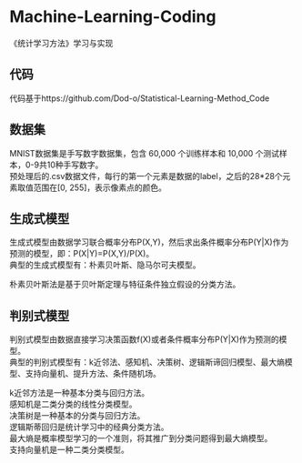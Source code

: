 # Machine-Learning-Coding
《统计学习方法》学习与实现

## 代码
代码基于https://github.com/Dod-o/Statistical-Learning-Method_Code

## 数据集
MNIST数据集是手写数字数据集，包含 60,000 个训练样本和 10,000 个测试样本，0-9共10种手写数字。  
预处理后的.csv数据文件，每行的第一个元素是数据的label，之后的28\*28个元素取值范围在\[0, 255\]，表示像素点的颜色。

## 生成式模型
生成式模型由数据学习联合概率分布P(X,Y)，然后求出条件概率分布P(Y|X)作为预测的模型，即：P(X|Y)=P(X,Y)/P(X)。  
典型的生成式模型有：朴素贝叶斯、隐马尔可夫模型。  

朴素贝叶斯法是基于贝叶斯定理与特征条件独立假设的分类方法。  

## 判别式模型
判别式模型由数据直接学习决策函数f(X)或者条件概率分布P(Y|X)作为预测的模型。  
典型的判别式模型有：k近邻法、感知机、决策树、逻辑斯谛回归模型、最大熵模型、支持向量机、提升方法、条件随机场。  

k近邻方法是一种基本分类与回归方法。  
感知机是二类分类的线性分类模型。  
决策树是一种基本的分类与回归方法。  
逻辑斯蒂回归是统计学习中的经典分类方法。  
最大熵是概率模型学习的一个准则，将其推广到分类问题得到最大熵模型。  
支持向量机是一种二类分类模型。
